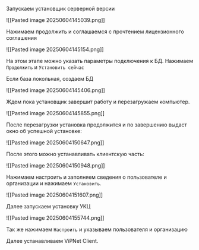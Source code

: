 Запускаем установщик серверной версии

![[Pasted image 20250604145039.png]]

Нажимаем продолжить и соглашаемся с прочтением лицензионного соглашения

![[Pasted image 20250604145154.png]]

На этом этапе можно указать параметры подключения к БД. Нажимаем `Продолжить` и `Установить сейчас` 

Если база локольная, создаем БД

![[Pasted image 20250604145406.png]]

Ждем пока установщик завершит работу и перезагружаем компьютер.

![[Pasted image 20250604145855.png]]

После перезагрузки установка продолжится и по завершению выдаст окно об успешной установке:

![[Pasted image 20250604150647.png]]

После этого можно устанавливать клиентскую часть:

![[Pasted image 20250604150948.png]]

Нажимаем настроить и заполняем сведения о пользователе и организации и нажимаем `Установить`.

![[Pasted image 20250604151607.png]]

Далее запускаем установку УКЦ

![[Pasted image 20250604155744.png]]

Так же нажимаем `Настроить` и указываем пользователя и организацию

Далее устанавливаем ViPNet Client.













